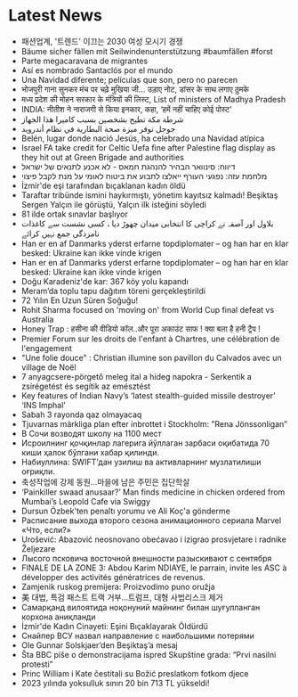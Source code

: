 # Latest News
-  패션업계, '트렌드' 이끄는 2030 여성 모시기 경쟁
-  Bäume sicher fällen mit Seilwindenunterstützung #baumfällen #forst
-  Parte megacaravana de migrantes
-  Así es nombrado Santaclós por el mundo
-  Una Navidad diferente; películas que son, pero no parecen
-  भोजपुरी गाना सुनकर मंच पर चढ़े मुखिया जी… उड़ाए नोट, डांसर के साथ लगाए ठुमके
-  मध्य प्रदेश की मोहन सरकार के मंत्रियों की लिस्ट, List of ministers of Madhya Pradesh
-  INDIA: नीतीश ने नाराजगी से किया इनकार, कहा, ‘हमें नहीं चाहिए कोई पोस्ट’
-  شرطة مكة تطيح بشخصين بسبب كاميرا هذا الجهاز
-  جوجل توفر ميزة صحة البطارية في نظام أندرويد
-  Belén, lugar donde nació Jesús, ha celebrado una Navidad atípica
-  Israel FA take credit for Celtic Uefa fine after Palestine flag display as they hit out at Green Brigade and authorities
-  דיווח: סינוואר הבהיר להנהגת חמאס - לא אכנע לתנאים של ישראל
-  מלחמת עזה: נפגעי העורף ייאלצו לתבוע את ביטוח לאומי על מנת לקבל פיצוי
-  İzmir'de eşi tarafından bıçaklanan kadın öldü
-  Taraftar tribünde ismini haykırmıştı, yönetim kayıtsız kalmadı! Beşiktaş Sergen Yalçın ile görüştü, Yalçın ilk isteğini söyledi
-  81 ilde ortak sınavlar başlıyor
-  بلاول اور آصفہ نے کراچی کا انتخابی میدان چھوڑ دیا ، کسی نشست سے کاغذات نامزدگی جمع نہیں کرائے
-  Han er en af Danmarks yderst erfarne topdiplomater – og han har en klar besked: Ukraine kan ikke vinde krigen
-  Han er en af Danmarks yderst erfarne topdiplomater – og han har en klar besked: Ukraine kan ikke vinde krigen
-  Doğu Karadeniz'de kar: 367 köy yolu kapandı
-  Meram’da toplu tapu dağıtım töreni gerçekleştirildi
-  72 Yılın En Uzun Süren Soğuğu!
-  Rohit Sharma focused on 'moving on' from World Cup final defeat vs Australia
-  Honey Trap : हसीना की वीडियो कॉल..और पूरा अकाउंट साफ ! क्या बला है हनी ट्रैप !
-  Premier Forum sur les droits de l'enfant à Chartres, une célébration de l'engagement
-  "Une folie douce" : Christian illumine son pavillon du Calvados avec un village de Noël
-  7 anyagcsere-pörgető meleg ital a hideg napokra - Serkentik a zsírégetést és segítik az emésztést
-  Key features of Indian Navy’s ‘latest stealth-guided missile destroyer’ ‘INS Imphal’
-  Sabah 3 rayonda qaz olmayacaq
-  Tjuvarnas märkliga plan efter inbrottet i Stockholm: ”Rena Jönssonligan”
-  В Сочи возводят школу на 1100 мест
-  Исроилнинг қочқинлар лагерига йўллаган зарбаси оқибатида 70 киши ҳалок бўлгани хабар қилинди.
-  Набиуллина: SWIFT’дан узилиш ва активларнинг музлатилиши оғриқли.
-  축성작업에 강제 동원…마을에 남은 주민은 집단학살
-  ‘Painkiller swaad anusaar?’ Man finds medicine in chicken ordered from Mumbai’s Leopold Cafe via Swiggy
-  Dursun Özbek'ten penaltı yorumu ve Ali Koç'a gönderme
-  Расписание выхода второго сезона анимационного сериала Marvel «Что, если?»
-  Urošević: Abazović neosnovano obećavao i izigrao prosvjetare i radnike Željezare
-  Лысого псковича восточной внешности разыскивают с сентября
-  FINALE DE LA ZONE 3: Abdou Karim NDIAYE, le parrain, invite les ASC à développer des activités génératrices de revenus.
-  Zamjenik ruskog premijera: Proizvodimo puno oružja
-  美 대법, 특검 패스트 트랙 거부…트럼프, 대형 사법리스크 제거
-  Самарқанд вилоятида ноқонуний майнинг билан шуғулланган корхона аниқланди
-  İzmir'de Kadın Cinayeti: Eşini Bıçaklayarak Öldürdü
-  Снайпер ВСУ назвал направление с наибольшими потерями
-  Ole Gunnar Solskjaer’den Beşiktaş’a mesaj
-  Šta BBC piše o demonstracijama ispred Skupštine grada: “Prvi nasilni protesti”
-  Princ William i Kate čestitali su Božić preslatkom fotkom djece
-  2023 yılında yoksulluk sınırı 20 bin 713 TL yükseldi!
